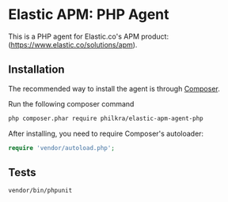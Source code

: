 # Elastic APM: PHP Agent

This is a PHP agent for Elastic.co's APM product: (https://www.elastic.co/solutions/apm).

## Installation
The recommended way to install the agent is through [Composer](http://getcomposer.org).

Run the following composer command

```bash
php composer.phar require philkra/elastic-apm-agent-php
```

After installing, you need to require Composer's autoloader:

```php
require 'vendor/autoload.php';
```

## Tests
```bash
vendor/bin/phpunit
```

